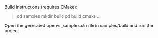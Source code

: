 Build instructions (requires CMake):

> cd samples
> mkdir build
> cd build
> cmake ..

Open the generated openvr_samples.sln file in samples/build and run the project. 